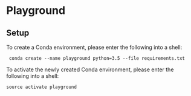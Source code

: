 # Playground

## Setup

To create a Conda environment, please enter the following into a shell:

```shell
 conda create --name playground python=3.5 --file requirements.txt
```

To activate the newly created Conda environment, please enter the following into a shell:

```shell
source activate playground
```
